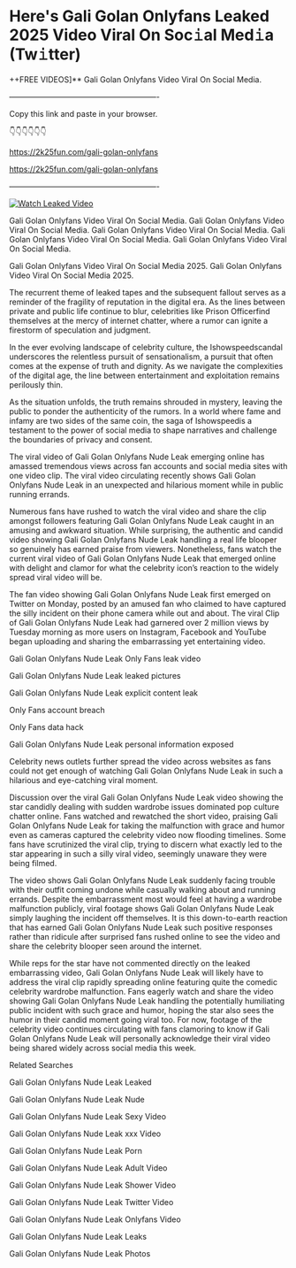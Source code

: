 # Here's Gali Golan Onlyfans Leaked 2025 Video Viral On Soc𝚒al Med𝚒a (Tw𝚒tter)

++FREE VIDEOS]** Gali Golan Onlyfans Video Viral On Social Media.

———————————————————-

Copy this link and paste in your browser.

👇👇👇👇👇👇

https://2k25fun.com/gali-golan-onlyfans

https://2k25fun.com/gali-golan-onlyfans

———————————————————-

[![Watch Leaked Video](https://miro.medium.com/v2/resize:fit:828/format:webp/1*cilzJN44JGOrTw9NJCrNHA.gif "Watch Leaked Video")](https://2k25fun.com/gali-golan-onlyfans)

Gali Golan Onlyfans Video Viral On Social Media. Gali Golan Onlyfans Video Viral On Social Media. Gali Golan Onlyfans Video Viral On Social Media. Gali Golan Onlyfans Video Viral On Social Media. Gali Golan Onlyfans Video Viral On Social Media.

Gali Golan Onlyfans Video Viral On Social Media 2025. Gali Golan Onlyfans Video Viral On Social Media 2025.

The recurrent theme of leaked tapes and the subsequent fallout serves as a reminder of the fragility of reputation in the digital era. As the lines between private and public life continue to blur, celebrities like Prison Officerfind themselves at the mercy of internet chatter, where a rumor can ignite a firestorm of speculation and judgment.

In the ever evolving landscape of celebrity culture, the Ishowspeedscandal underscores the relentless pursuit of sensationalism, a pursuit that often comes at the expense of truth and dignity. As we navigate the complexities of the digital age, the line between entertainment and exploitation remains perilously thin.

As the situation unfolds, the truth remains shrouded in mystery, leaving the public to ponder the authenticity of the rumors. In a world where fame and infamy are two sides of the same coin, the saga of Ishowspeedis a testament to the power of social media to shape narratives and challenge the boundaries of privacy and consent.

The viral video of Gali Golan Onlyfans Nude Leak emerging online has amassed tremendous views across fan accounts and social media sites with one video clip. The viral video circulating recently shows Gali Golan Onlyfans Nude Leak in an unexpected and hilarious moment while in public running errands.

Numerous fans have rushed to watch the viral video and share the clip amongst followers featuring Gali Golan Onlyfans Nude Leak caught in an amusing and awkward situation. While surprising, the authentic and candid video showing Gali Golan Onlyfans Nude Leak handling a real life blooper so genuinely has earned praise from viewers. Nonetheless, fans watch the current viral video of Gali Golan Onlyfans Nude Leak that emerged online with delight and clamor for what the celebrity icon’s reaction to the widely spread viral video will be.

The fan video showing Gali Golan Onlyfans Nude Leak first emerged on Twitter on Monday, posted by an amused fan who claimed to have captured the silly incident on their phone camera while out and about. The viral Clip of Gali Golan Onlyfans Nude Leak had garnered over 2 million views by Tuesday morning as more users on Instagram, Facebook and YouTube began uploading and sharing the embarrassing yet entertaining video.

Gali Golan Onlyfans Nude Leak Only Fans leak video

Gali Golan Onlyfans Nude Leak leaked pictures

Gali Golan Onlyfans Nude Leak explicit content leak

Only Fans account breach

Only Fans data hack

Gali Golan Onlyfans Nude Leak personal information exposed

Celebrity news outlets further spread the video across websites as fans could not get enough of watching Gali Golan Onlyfans Nude Leak in such a hilarious and eye-catching viral moment.

Discussion over the viral Gali Golan Onlyfans Nude Leak video showing the star candidly dealing with sudden wardrobe issues dominated pop culture chatter online. Fans watched and rewatched the short video, praising Gali Golan Onlyfans Nude Leak for taking the malfunction with grace and humor even as cameras captured the celebrity video now flooding timelines. Some fans have scrutinized the viral clip, trying to discern what exactly led to the star appearing in such a silly viral video, seemingly unaware they were being filmed.

The video shows Gali Golan Onlyfans Nude Leak suddenly facing trouble with their outfit coming undone while casually walking about and running errands. Despite the embarrassment most would feel at having a wardrobe malfunction publicly, viral footage shows Gali Golan Onlyfans Nude Leak simply laughing the incident off themselves. It is this down-to-earth reaction that has earned Gali Golan Onlyfans Nude Leak such positive responses rather than ridicule after surprised fans rushed online to see the video and share the celebrity blooper seen around the internet.

While reps for the star have not commented directly on the leaked embarrassing video, Gali Golan Onlyfans Nude Leak will likely have to address the viral clip rapidly spreading online featuring quite the comedic celebrity wardrobe malfunction. Fans eagerly watch and share the video showing Gali Golan Onlyfans Nude Leak handling the potentially humiliating public incident with such grace and humor, hoping the star also sees the humor in their candid moment going viral too. For now, footage of the celebrity video continues circulating with fans clamoring to know if Gali Golan Onlyfans Nude Leak will personally acknowledge their viral video being shared widely across social media this week.

Related Searches

Gali Golan Onlyfans Nude Leak Leaked

Gali Golan Onlyfans Nude Leak Nude

Gali Golan Onlyfans Nude Leak Sexy Video

Gali Golan Onlyfans Nude Leak xxx Video

Gali Golan Onlyfans Nude Leak Porn

Gali Golan Onlyfans Nude Leak Adult Video

Gali Golan Onlyfans Nude Leak Shower Video

Gali Golan Onlyfans Nude Leak Twitter Video

Gali Golan Onlyfans Nude Leak Onlyfans Video

Gali Golan Onlyfans Nude Leak Leaks

Gali Golan Onlyfans Nude Leak Photos